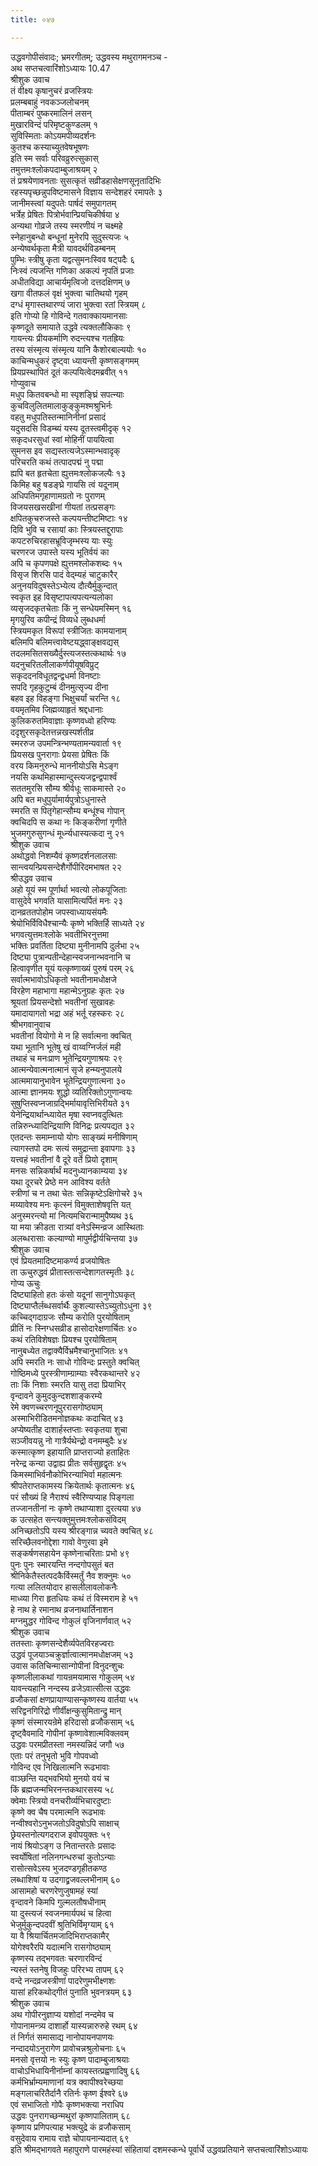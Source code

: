 ```yaml
---
title: ०४७

---
```

उद्धवगोपीसंवादः; भ्रमरगीतम्; उद्धवस्य मथुरागमनञ्च -  
अथ सप्तचत्वारिंशोऽध्यायः 10.47  
श्रीशुक उवाच  
तं वीक्ष्य कृषानुचरं व्रजस्त्रियः  
प्रलम्बबाहुं नवकञ्जलोचनम्  
पीताम्बरं पुष्करमालिनं लसन्  
मुखारविन्दं परिमृष्टकुण्डलम् १  
सुविस्मिताः कोऽयमपीव्यदर्शनः  
कुतश्च कस्याच्युतवेषभूषणः  
इति स्म सर्वाः परिवव्रुरुत्सुकास्  
तमुत्तमःश्लोकपदाम्बुजाश्रयम् २  
तं प्रश्रयेणावनताः सुसत्कृतं सव्रीडहासेक्षणसूनृतादिभिः  
रहस्यपृच्छन्नुपविष्टमासने विज्ञाय सन्देशहरं रमापतेः ३  
जानीमस्त्वां यदुपतेः पार्षदं समुपागतम्  
भर्त्रेह प्रेषितः पित्रोर्भवान्प्रियचिकीर्षया ४  
अन्यथा गोव्रजे तस्य स्मरणीयं न चक्ष्महे  
स्नेहानुबन्धो बन्धूनां मुनेरपि सुदुस्त्यजः ५  
अन्येष्वर्थकृता मैत्री यावदर्थविडम्बनम्  
पुम्भिः स्त्रीषु कृता यद्वत्सुमनःस्विव षट्पदैः ६  
निःस्वं त्यजन्ति गणिका अकल्पं नृपतिं प्रजाः  
अधीतविद्या आचार्यमृत्विजो दत्तदक्षिणम् ७  
खगा वीतफलं वृक्षं भुक्त्वा चातिथयो गृहम्  
दग्धं मृगास्तथारण्यं जारा भुक्त्वा रतां स्त्रियम् ८  
इति गोप्यो हि गोविन्दे गतवाक्कायमानसाः  
कृष्णदूते समायाते उद्धवे त्यक्तलौकिकाः ९  
गायन्त्यः प्रीयकर्माणि रुदन्त्यश्च गतह्रियः  
तस्य संस्मृत्य संस्मृत्य यानि कैशोरबाल्ययोः १०  
काचिन्मधुकरं दृष्ट्वा ध्यायन्ती कृष्णसङ्गमम्  
प्रियप्रस्थापितं दूतं कल्पयित्वेदमब्रवीत् ११  
गोप्युवाच  
मधुप कितवबन्धो मा स्पृशङ्घ्रिं सपत्न्याः  
कुचविलुलितमालाकुङ्कुमश्मश्रुभिर्नः  
वहतु मधुपतिस्तन्मानिनीनां प्रसादं  
यदुसदसि विडम्ब्यं यस्य दूतस्त्वमीदृक् १२  
सकृदधरसुधां स्वां मोहिनीं पाययित्वा  
सुमनस इव सद्यस्तत्यजेऽस्मान्भवादृक्  
परिचरति कथं तत्पादपद्मं नु पद्मा  
ह्यपि बत हृतचेता ह्युत्तमःश्लोकजल्पैः १३  
किमिह बहु षडङ्घ्रे गायसि त्वं यदूनाम्  
अधिपतिमगृहाणामग्रतो नः पुराणम्  
विजयसखसखीनां गीयतां तत्प्रसङ्गः  
क्षपितकुचरुजस्ते कल्पयन्तीष्टमिष्टाः १४  
दिवि भुवि च रसायां काः स्त्रियस्तद्दुरापाः  
कपटरुचिरहासभ्रूविजृम्भस्य याः स्युः  
चरणरज उपास्ते यस्य भूतिर्वयं का  
अपि च कृपणपक्षे ह्युत्तमश्लोकशब्दः १५  
विसृज शिरसि पादं वेद्म्यहं चाटुकारैर्  
अनुनयविदुषस्तेऽभ्येत्य दौत्यैर्मुकुन्दात्  
स्वकृत इह विसृष्टापत्यपत्यन्यलोका  
व्यसृजदकृतचेताः किं नु सन्धेयमस्मिन् १६  
मृगयुरिव कपीन्द्रं विव्यधे लुब्धधर्मा  
स्त्रियमकृत विरूपां स्त्रीजितः कामयानाम्  
बलिमपि बलिमत्त्वावेष्टयद्ध्वाङ्क्षवद्यस्  
तदलमसितसख्यैर्दुस्त्यजस्तत्कथार्थः १७  
यदनुचरितलीलाकर्णपीयूषविप्रुट्  
सकृददनविधूतद्वन्द्वधर्मा विनष्टाः  
सपदि गृहकुटुम्बं दीनमुत्सृज्य दीना  
बहव इह विहङ्गा भिक्षुचर्यां चरन्ति १८  
वयमृतमिव जिह्मव्याहृतं श्रद्दधानाः  
कुलिकरुतमिवाज्ञाः कृष्णवध्वो हरिण्यः  
ददृशुरसकृदेतत्तन्नखस्पर्शतीव्र  
स्मररुज उपमन्त्रिन्भण्यतामन्यवार्ता १९  
प्रियसख पुनरागाः प्रेयसा प्रेषितः किं  
वरय किमनुरुन्धे माननीयोऽसि मेऽङ्ग  
नयसि कथमिहास्मान्दुस्त्यजद्वन्द्वपार्श्वं  
सततमुरसि सौम्य श्रीर्वधूः साकमास्ते २०  
अपि बत मधुपुर्यामार्यपुत्रोऽधुनास्ते  
स्मरति स पितृगेहान्सौम्य बन्धूंश्च गोपान्  
क्वचिदपि स कथा नः किङ्करीणां गृणीते  
भुजमगुरुसुगन्धं मूर्ध्न्यधास्यत्कदा नु २१  
श्रीशुक उवाच  
अथोद्धवो निशम्यैवं कृष्णदर्शनलालसाः  
सान्त्वयन्प्रियसन्देशैर्गोपीरिदमभाषत २२  
श्रीउद्धव उवाच  
अहो यूयं स्म पूर्णार्था भवत्यो लोकपूजिताः  
वासुदेवे भगवति यासामित्यर्पितं मनः २३  
दानव्रततपोहोम जपस्वाध्यायसंयमैः  
श्रेयोभिर्विविधैश्चान्यैः कृष्णे भक्तिर्हि साध्यते २४  
भगवत्युत्तमःश्लोके भवतीभिरनुत्तमा  
भक्तिः प्रवर्तिता दिष्ट्या मुनीनामपि दुर्लभा २५  
दिष्ट्या पुत्रान्पतीन्देहान्स्वजनान्भवनानि च  
हित्वावृणीत यूयं यत्कृष्णाख्यं पुरुषं परम् २६  
सर्वात्मभावोऽधिकृतो भवतीनामधोक्षजे  
विरहेण महाभागा महान्मेऽनुग्रहः कृतः २७  
श्रूयतां प्रियसन्देशो भवतीनां सुखावहः  
यमादायागतो भद्रा अहं भर्तू रहस्करः २८  
श्रीभगवानुवाच  
भवतीनां वियोगो मे न हि सर्वात्मना क्वचित्  
यथा भूतानि भूतेषु खं वाय्वग्निर्जलं मही  
तथाहं च मनःप्राण भूतेन्द्रियगुणाश्रयः २९  
आत्मन्येवात्मनात्मानं सृजे हन्म्यनुपालये  
आत्ममायानुभावेन भूतेन्द्रियगुणात्मना ३०  
आत्मा ज्ञानमयः शुद्धो व्यतिरिक्तोऽगुणान्वयः  
सुषुप्तिस्वप्नजाग्रद्भिर्मायावृत्तिभिरीयते ३१  
येनेन्द्रियार्थान्ध्यायेत मृषा स्वप्नवदुत्थितः  
तन्निरुन्ध्यादिन्द्रियाणि विनिद्रः प्रत्यपद्यत ३२  
एतदन्तः समाम्नायो योगः साङ्ख्यं मनीषिणाम्  
त्यागस्तपो दमः सत्यं समुद्रान्ता इवापगाः ३३  
यत्त्वहं भवतीनां वै दूरे वर्ते प्रियो दृशाम्  
मनसः सन्निकर्षार्थं मदनुध्यानकाम्यया ३४  
यथा दूरचरे प्रेष्ठे मन आविश्य वर्तते  
स्त्रीणां च न तथा चेतः सन्निकृष्टेऽक्षिगोचरे ३५  
मय्यावेश्य मनः कृत्स्नं विमुक्ताशेषवृत्ति यत्  
अनुस्मरन्त्यो मां नित्यमचिरान्मामुपैष्यथ ३६  
या मया क्रीडता रात्र्यां वनेऽस्मिन्व्रज आस्थिताः  
अलब्धरासाः कल्याण्यो मापुर्मद्वीर्यचिन्तया ३७  
श्रीशुक उवाच  
एवं प्रियतमादिष्टमाकर्ण्य व्रजयोषितः  
ता ऊचुरुद्धवं प्रीतास्तत्सन्देशागतस्मृतीः ३८  
गोप्य ऊचुः  
दिष्ट्याहितो हतः कंसो यदूनां सानुगोऽघकृत्  
दिष्ट्याप्तैर्लब्धसर्वार्थैः कुशल्यास्तेऽच्युतोऽधुना ३९  
कच्चिद्गदाग्रजः सौम्य करोति पुरयोषिताम्  
प्रीतिं नः स्निग्धसव्रीड हासोदारेक्षणार्चितः ४०  
कथं रतिविशेषज्ञः प्रियश्च पुरयोषिताम्  
नानुबध्येत तद्वाक्यैर्विभ्रमैश्चानुभाजितः ४१  
अपि स्मरति नः साधो गोविन्दः प्रस्तुते क्वचित्  
गोष्ठिमध्ये पुरस्त्रीणाम्ग्राम्याः स्वैरकथान्तरे ४२  
ताः किं निशाः स्मरति यासु तदा प्रियाभिर्  
वृन्दावने कुमुदकुन्दशशाङ्करम्ये  
रेमे क्वणच्चरणनूपुररासगोष्ठ्याम्  
अस्माभिरीडितमनोज्ञकथः कदाचित् ४३  
अप्येष्यतीह दाशार्हस्तप्ताः स्वकृतया शुचा  
सञ्जीवयन्नु नो गात्रैर्यथेन्द्रो वनमम्बुदैः ४४  
कस्मात्कृष्ण इहायाति प्राप्तराज्यो हताहितः  
नरेन्द्र कन्या उद्वाह्य प्रीतः सर्वसुहृद्वृतः ४५  
किमस्माभिर्वनौकोभिरन्याभिर्वा महात्मनः  
श्रीपतेराप्तकामस्य क्रियेतार्थः कृतात्मनः ४६  
परं सौख्यं हि नैराश्यं स्वैरिण्यप्याह पिङ्गला  
तज्जानतीनां नः कृष्णे तथाप्याशा दुरत्यया ४७  
क उत्सहेत सन्त्यक्तुमुत्तमःश्लोकसंविदम्  
अनिच्छतोऽपि यस्य श्रीरङ्गान्न च्यवते क्वचित् ४८  
सरिच्छैलवनोद्देशा गावो वेणुरवा इमे  
सङ्कर्षणसहायेन कृष्णेनाचरिताः प्रभो ४९  
पुनः पुनः स्मारयन्ति नन्दगोपसुतं बत  
श्रीनिकेतैस्तत्पदकैर्विस्मर्तुं नैव शक्नुमः ५०  
गत्या ललितयोदार हासलीलावलोकनैः  
माध्व्या गिरा हृतधियः कथं तं विस्मराम हे ५१  
हे नाथ हे रमानाथ व्रजनाथार्तिनाशन  
मग्नमुद्धर गोविन्द गोकुलं वृजिनार्णवात् ५२  
श्रीशुक उवाच  
ततस्ताः कृष्णसन्देशैर्व्यपेतविरहज्वराः  
उद्धवं पूजयाञ्चक्रुर्ज्ञात्वात्मानमधोक्षजम् ५३  
उवास कतिचिन्मासान्गोपीनां विनुदन्शुचः  
कृष्णलीलाकथां गायन्रमयामास गोकुलम् ५४  
यावन्त्यहानि नन्दस्य व्रजेऽवात्सीत्स उद्धवः  
व्रजौकसां क्षणप्रायाण्यासन्कृष्णस्य वार्तया ५५  
सरिद्वनगिरिद्रो णीर्वीक्षन्कुसुमितान्द्रु मान्  
कृष्णं संस्मारयन्रेमे हरिदासो व्रजौकसाम् ५६  
दृष्ट्वैवमादि गोपीनां कृष्णावेशात्मविक्लवम्  
उद्धवः परमप्रीतस्ता नमस्यन्निदं जगौ ५७  
एताः परं तनुभृतो भुवि गोपवध्वो  
गोविन्द एव निखिलात्मनि रूढभावाः  
वाञ्छन्ति यद्भवभियो मुनयो वयं च  
किं ब्रह्मजन्मभिरनन्तकथारसस्य ५८  
क्वेमाः स्त्रियो वनचरीर्व्यभिचारदुष्टाः  
कृष्णे क्व चैष परमात्मनि रूढभावः  
नन्वीश्वरोऽनुभजतोऽविदुषोऽपि साक्षाच्  
छ्रेयस्तनोत्यगदराज इवोपयुक्तः ५९  
नायं श्रियोऽङ्ग उ नितान्तरतेः प्रसादः  
स्वर्योषितां नलिनगन्धरुचां कुतोऽन्याः  
रासोत्सवेऽस्य भुजदण्डगृहीतकण्ठ  
लब्धाशिषां य उदगाद्व्रजवल्लभीनाम् ६०  
आसामहो चरणरेणुजुषामहं स्यां  
वृन्दावने किमपि गुल्मलतौषधीनाम्  
या दुस्त्यजं स्वजनमार्यपथं च हित्वा  
भेजुर्मुकुन्दपदवीं श्रुतिभिर्विमृग्याम् ६१  
या वै श्रियार्चितमजादिभिराप्तकामैर्  
योगेश्वरैरपि यदात्मनि रासगोष्ठ्याम्  
कृष्णस्य तद्भगवतः चरणारविन्दं  
न्यस्तं स्तनेषु विजहुः परिरभ्य तापम् ६२  
वन्दे नन्दव्रजस्त्रीणां पादरेणुमभीक्ष्णशः  
यासां हरिकथोद्गीतं पुनाति भुवनत्रयम् ६३  
श्रीशुक उवाच  
अथ गोपीरनुज्ञाप्य यशोदां नन्दमेव च  
गोपानामन्त्र्य दाशार्हो यास्यन्नारुरुहे रथम् ६४  
तं निर्गतं समासाद्य नानोपायनपाणयः  
नन्दादयोऽनुरागेण प्रावोचन्नश्रुलोचनाः ६५  
मनसो वृत्तयो नः स्युः कृष्ण पादाम्बुजाश्रयाः  
वाचोऽभिधायिनीर्नाम्नां कायस्तत्प्रह्वणादिषु ६६  
कर्मभिर्भ्राम्यमाणानां यत्र क्वापीश्वरेच्छया  
मङ्गलाचरितैर्दानै रतिर्नः कृष्ण ईश्वरे ६७  
एवं सभाजितो गोपैः कृष्णभक्त्या नराधिप  
उद्धवः पुनरागच्छन्मथुरां कृष्णपालिताम् ६८  
कृष्णाय प्रणिपत्याह भक्त्युद्रे कं व्रजौकसाम्  
वसुदेवाय रामाय राज्ञे चोपायनान्यदात् ६९  
इति श्रीमद्भागवते महापुराणे पारमहंस्यां संहितायां दशमस्कन्धे पूर्वार्धे उद्धवप्रतियाने सप्तचत्वारिंशोऽध्यायः